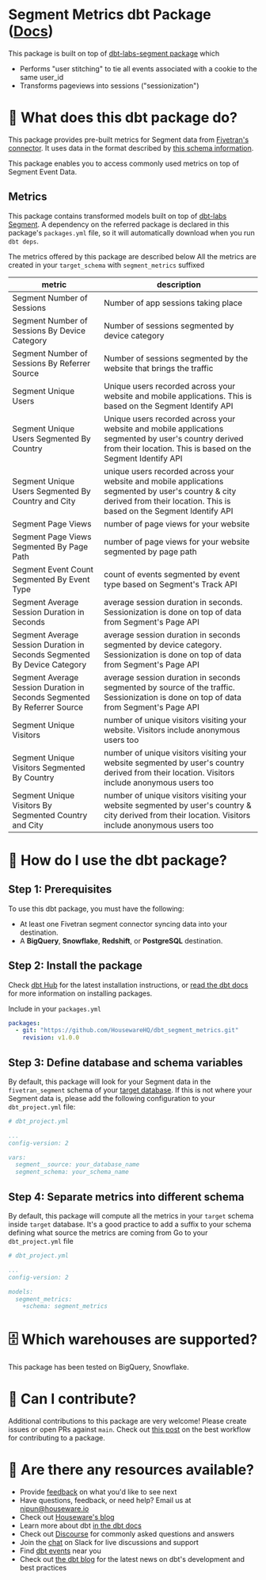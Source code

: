 # Segment Metrics dbt Package ([Docs](https://housewarehq.github.io/dbt_segment_metrics)) 

This package is built on top of [dbt-labs-segment package](https://github.com/dbt-labs/segment) which 
* Performs "user stitching" to tie all events associated with a cookie to the same user_id
* Transforms pageviews into sessions ("sessionization")

# 📣 What does this dbt package do?
This package provides pre-built metrics for Segment data from [Fivetran's connector](https://www.fivetran.com/connectors/segment). It uses data in the format described by [this schema information](https://fivetran.com/docs/events/segment#schemainformation).

This package enables you to access commonly used metrics on top of Segment Event Data.

## Metrics 

This package contains transformed models built on top of [dbt-labs Segment](https://github.com/dbt-labs/segment). A dependency on the referred package is declared in this package's `packages.yml` file, so it will automatically download when you run `dbt deps`. 

The metrics offered by this package are described below
All the metrics are created in your `target_schema` with `segment_metrics` suffixed

| **metric**                          | **description**                                                                                                                                                                                                                              |
|--------------------------------|------------------------------------------------------------------------------------------------------------------------------------------------------------------------------------------------------------------------------------------|
| Segment Number of Sessions    | Number of app sessions taking place                 
| Segment  Number of Sessions By Device Category     | Number of sessions  segmented by device category                        
| Segment  Number of Sessions By Referrer Source    | Number of sessions  segmented by the website that brings the traffic
| Segment  Unique Users    |  Unique users recorded across your website and mobile applications. This is based on the Segment Identify API
| Segment  Unique Users Segmented By Country    |          Unique users recorded across your website and mobile applications segmented by user's country derived from their location. This is based on the Segment Identify API                                                               |
| Segment  Unique Users Segmented By Country and City    |   unique users recorded across your website and mobile applications segmented by user's country & city derived from their location. This is based on the Segment Identify API                                     |
| Segment  Page Views    |  number of page views for your website                                                         |
| Segment  Page Views Segmented By Page Path    |  number of page views for your website segmented by page path              | Segment  Page Views Segmented By Page Referrer  | number of page views for your website segmented by referred page |
| Segment  Event Count Segmented By Event Type    |  count of events segmented by event type based on Segment's Track API| 
| Segment  Average Session Duration in Seconds |  average session duration in seconds. Sessionization is done on top of data from Segment's Page API | 
| Segment  Average Session Duration in Seconds Segmented By Device Category |   average session duration in seconds segmented by device category. Sessionization is done on top of data from Segment's Page API | 
| Segment  Average Session Duration in Seconds Segmented By Referrer Source |  average session duration in seconds segmented by source of the traffic. Sessionization is done on top of data from Segment's Page API | 
| Segment  Unique Visitors |  number of unique visitors visiting your website. Visitors include anonymous users too | 
| Segment  Unique Visitors Segmented By Country |  number of unique visitors visiting your website segmented by user's country derived from their location. Visitors include anonymous users too | 
| Segment  Unique Visitors By Segmented Country and City |  number of unique visitors visiting your website segmented by user's country & city derived from their location. Visitors include anonymous users too | 

# 🎯 How do I use the dbt package?
## Step 1: Prerequisites
To use this dbt package, you must have the following:
- At least one Fivetran segment connector syncing data into your destination. 
- A **BigQuery**, **Snowflake**, **Redshift**, or **PostgreSQL** destination.

## Step 2: Install the package

Check [dbt Hub](https://hub.getdbt.com/) for the latest installation instructions, or [read the dbt docs](https://docs.getdbt.com/docs/package-management) for more information on installing packages.

Include in your `packages.yml`

```yaml
packages:
  - git: "https://github.com/HousewareHQ/dbt_segment_metrics.git"
    revision: v1.0.0
```

## Step 3: Define database and schema variables

By default, this package will look for your Segment data in the `fivetran_segment` schema of your [target database](https://docs.getdbt.com/docs/running-a-dbt-project/using-the-command-line-interface/configure-your-profile). If this is not where your Segment data is, please add the following configuration to your `dbt_project.yml` file:

```yml
# dbt_project.yml

...
config-version: 2

vars:
  segment__source: your_database_name
  segment_schema: your_schema_name
```

## Step 4: Separate metrics into different schema

By default, this package will compute all the metrics in your `target` schema inside `target` database. It's a good practice to add a suffix to your schema defining what source the metrics are coming from 
Go to your `dbt_project.yml` file
```yml
# dbt_project.yml

...
config-version: 2

models:
  segment_metrics:
    +schema: segment_metrics
```
# 🗄 Which warehouses are supported?
This package has been tested on BigQuery, Snowflake.


# 🙌 Can I contribute?

Additional contributions to this package are very welcome! Please create issues
or open PRs against `main`. Check out 
[this post](https://discourse.getdbt.com/t/contributing-to-a-dbt-package/657) 
on the best workflow for contributing to a package.


# 🏪 Are there any resources available?
- Provide [feedback](https://airtable.com/shrPHxTmfkjq3P6Eh) on what you'd like to see next
- Have questions, feedback, or need help? Email us at nipun@houseware.io
- Check out [Houseware's blog](https://www.houseware.io/blog)
- Learn more about dbt [in the dbt docs](https://docs.getdbt.com/docs/introduction)
- Check out [Discourse](https://discourse.getdbt.com/) for commonly asked questions and answers
- Join the [chat](https://slack.getdbt.com/) on Slack for live discussions and support
- Find [dbt events](https://events.getdbt.com) near you
- Check out [the dbt blog](https://blog.getdbt.com/) for the latest news on dbt's development and best practices
